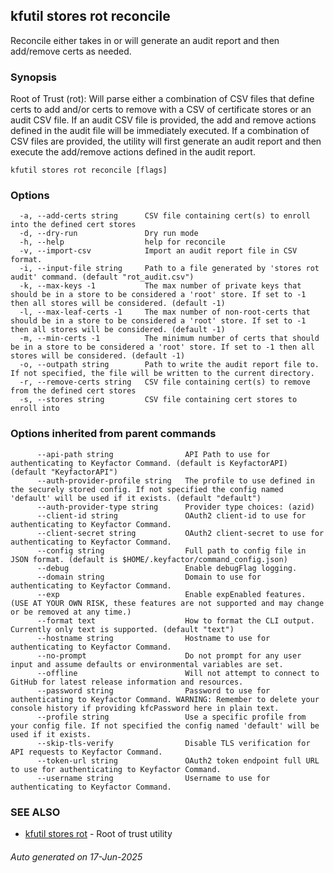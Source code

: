 ## kfutil stores rot reconcile

Reconcile either takes in or will generate an audit report and then add/remove certs as needed.

### Synopsis

Root of Trust (rot): Will parse either a combination of CSV files that define certs to
add and/or certs to remove with a CSV of certificate stores or an audit CSV file. If an audit CSV file is provided, the
add and remove actions defined in the audit file will be immediately executed. If a combination of CSV files are provided,
the utility will first generate an audit report and then execute the add/remove actions defined in the audit report.

```
kfutil stores rot reconcile [flags]
```

### Options

```
  -a, --add-certs string      CSV file containing cert(s) to enroll into the defined cert stores
  -d, --dry-run               Dry run mode
  -h, --help                  help for reconcile
  -v, --import-csv            Import an audit report file in CSV format.
  -i, --input-file string     Path to a file generated by 'stores rot audit' command. (default "rot_audit.csv")
  -k, --max-keys -1           The max number of private keys that should be in a store to be considered a 'root' store. If set to -1 then all stores will be considered. (default -1)
  -l, --max-leaf-certs -1     The max number of non-root-certs that should be in a store to be considered a 'root' store. If set to -1 then all stores will be considered. (default -1)
  -m, --min-certs -1          The minimum number of certs that should be in a store to be considered a 'root' store. If set to -1 then all stores will be considered. (default -1)
  -o, --outpath string        Path to write the audit report file to. If not specified, the file will be written to the current directory.
  -r, --remove-certs string   CSV file containing cert(s) to remove from the defined cert stores
  -s, --stores string         CSV file containing cert stores to enroll into
```

### Options inherited from parent commands

```
      --api-path string                API Path to use for authenticating to Keyfactor Command. (default is KeyfactorAPI) (default "KeyfactorAPI")
      --auth-provider-profile string   The profile to use defined in the securely stored config. If not specified the config named 'default' will be used if it exists. (default "default")
      --auth-provider-type string      Provider type choices: (azid)
      --client-id string               OAuth2 client-id to use for authenticating to Keyfactor Command.
      --client-secret string           OAuth2 client-secret to use for authenticating to Keyfactor Command.
      --config string                  Full path to config file in JSON format. (default is $HOME/.keyfactor/command_config.json)
      --debug                          Enable debugFlag logging.
      --domain string                  Domain to use for authenticating to Keyfactor Command.
      --exp                            Enable expEnabled features. (USE AT YOUR OWN RISK, these features are not supported and may change or be removed at any time.)
      --format text                    How to format the CLI output. Currently only text is supported. (default "text")
      --hostname string                Hostname to use for authenticating to Keyfactor Command.
      --no-prompt                      Do not prompt for any user input and assume defaults or environmental variables are set.
      --offline                        Will not attempt to connect to GitHub for latest release information and resources.
      --password string                Password to use for authenticating to Keyfactor Command. WARNING: Remember to delete your console history if providing kfcPassword here in plain text.
      --profile string                 Use a specific profile from your config file. If not specified the config named 'default' will be used if it exists.
      --skip-tls-verify                Disable TLS verification for API requests to Keyfactor Command.
      --token-url string               OAuth2 token endpoint full URL to use for authenticating to Keyfactor Command.
      --username string                Username to use for authenticating to Keyfactor Command.
```

### SEE ALSO

* [kfutil stores rot](kfutil_stores_rot.md)	 - Root of trust utility

###### Auto generated on 17-Jun-2025
